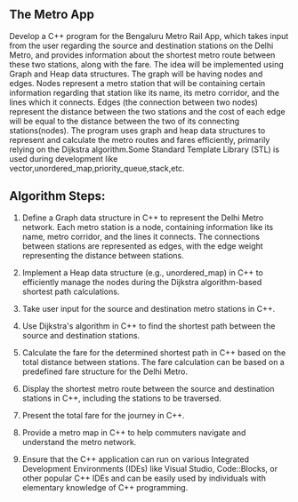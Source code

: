 ## The Metro App

Develop a C++ program for the Bengaluru Metro Rail App, which takes input from the user regarding the source and destination stations on the Delhi Metro, and provides information about the shortest metro route between these two stations, along with the fare. The idea will be implemented using Graph and Heap data structures. The graph will be having nodes and edges. Nodes represent a metro station that will be containing certain information regarding that station like its name, its metro corridor, and the lines which it connects. Edges (the connection between two nodes) represent the distance between the two stations and the cost of each edge will be equal to the distance between the two of its connecting stations(nodes). The program uses graph and heap data structures to represent and calculate the metro routes and fares efficiently, primarily relying on the Dijkstra algorithm.Some Standard Template Library (STL) is used during development like vector,unordered_map,priority_queue,stack,etc.

## Algorithm Steps:

1. Define a Graph data structure in C++ to represent the Delhi Metro network. Each metro station is a node, containing information like its name, metro corridor, and the lines it connects. The connections between stations are represented as edges, with the edge weight representing the distance between stations.

2. Implement a Heap data structure (e.g., unordered_map) in C++ to efficiently manage the nodes during the Dijkstra algorithm-based shortest path calculations.

3. Take user input for the source and destination metro stations in C++.

4. Use Dijkstra's algorithm in C++ to find the shortest path between the source and destination stations.

5. Calculate the fare for the determined shortest path in C++ based on the total distance between stations. The fare calculation can be based on a predefined fare structure for the Delhi Metro.

6. Display the shortest metro route between the source and destination stations in C++, including the stations to be traversed.

7. Present the total fare for the journey in C++.

8. Provide a metro map in C++ to help commuters navigate and understand the metro network.

9. Ensure that the C++ application can run on various Integrated Development Environments (IDEs) like Visual Studio, Code::Blocks, or other popular C++ IDEs and can be easily used by individuals with elementary knowledge of C++ programming.
